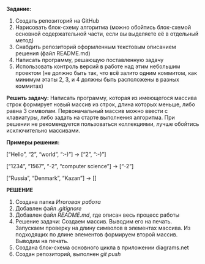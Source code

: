 **Задание:**

1. Создать репозиторий на GitHub
2. Нарисовать блок-схему алгоритма (можно обойтись блок-схемой основной содержательной части, если вы выделяете её в отдельный метод)
3. Снабдить репозиторий оформленным текстовым описанием решения (файл README.md)
4. Написать программу, решающую поставленную задачу
5. Использовать контроль версий в работе над этим небольшим проектом (не должно быть так, что всё залито одним коммитом, как минимум этапы 2, 3, и 4 должны быть расположены в разных коммитах)

**Решить задачу:** Написать программу, которая из имеющегося массива строк формирует новый массив из строк, длина которых меньше, либо равна 3 символам. Первоначальный массив можно ввести с клавиатуры, либо задать на старте выполнения алгоритма. При решении не рекомендуется пользоваться коллекциями, лучше обойтись исключительно массивами.

**Примеры решения:**

[“Hello”, “2”, “world”, “:-)”] → [“2”, “:-)”]

[“1234”, “1567”, “-2”, “computer science”] → [“-2”]

[“Russia”, “Denmark”, “Kazan”] → []


**РЕШЕНИЕ**

1. Создана папка *Итоговая работа*
2. Добавлен файл *.gitignore*
3. Добавлен файл *README.md*, где описан весь процесс работы
4. Решение задачи: Создаем массив. Выводим его на печать. Запускаем проверку на длину символов в элементах массива. Из подходящих по длине элементов формируем второй массив. Выводим на печать.
5. Создана блок-схема основного цикла в приложении diagrams.net
6. Создан репозиторий, выполнен *git push*